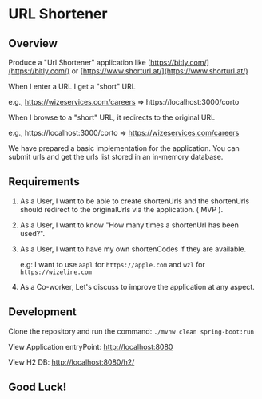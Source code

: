 # URL Shortener

## Overview
Produce a "Url Shortener" application like [https://bitly.com/](https://bitly.com/) or [https://www.shorturl.at/](https://www.shorturl.at/) 

When I enter a URL I get a "short" URL

e.g., https://wizeservices.com/careers ⇒ https://localhost:3000/corto

When I browse to a "short" URL, it redirects to the original URL

e.g., https://localhost:3000/corto ⇒ https://wizeservices.com/careers

We have prepared a basic implementation for the application. You can submit urls and get the urls list stored in an in-memory database.

## Requirements

 1. As a User, I want to be able to create shortenUrls and the shortenUrls should redirect to the originalUrls via the application. ( MVP ).
 
2. As a User, I want to know "How many times a shortenUrl has been used?".

3. As a User, I want to have my own shortenCodes if they are available.

    e.g: 
        I want to use `aapl` for `https://apple.com` and `wzl` for `https://wizeline.com`

4. As a Co-worker, Let's discuss to improve the application at any aspect.


## Development

Clone the repository and run the command: `./mvnw clean spring-boot:run`

View Application entryPoint: [http://localhost:8080](http://localhost:8080)

View H2 DB: [http://localhost:8080/h2/](http://localhost:8080/h2/)


## Good Luck!




